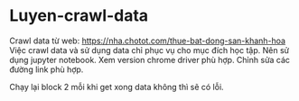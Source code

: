 # Luyen-crawl-data
Crawl data từ web: https://nha.chotot.com/thue-bat-dong-san-khanh-hoa
Việc crawl data và sử dụng data chỉ phục vụ cho mục đích học tập.
Nên sử dụng jupyter notebook.
Xem version chrome driver phù hợp.
Chỉnh sửa các đường link phù hợp.

Chạy lại block 2 mỗi khi get xong data không thì sẽ có lỗi.
